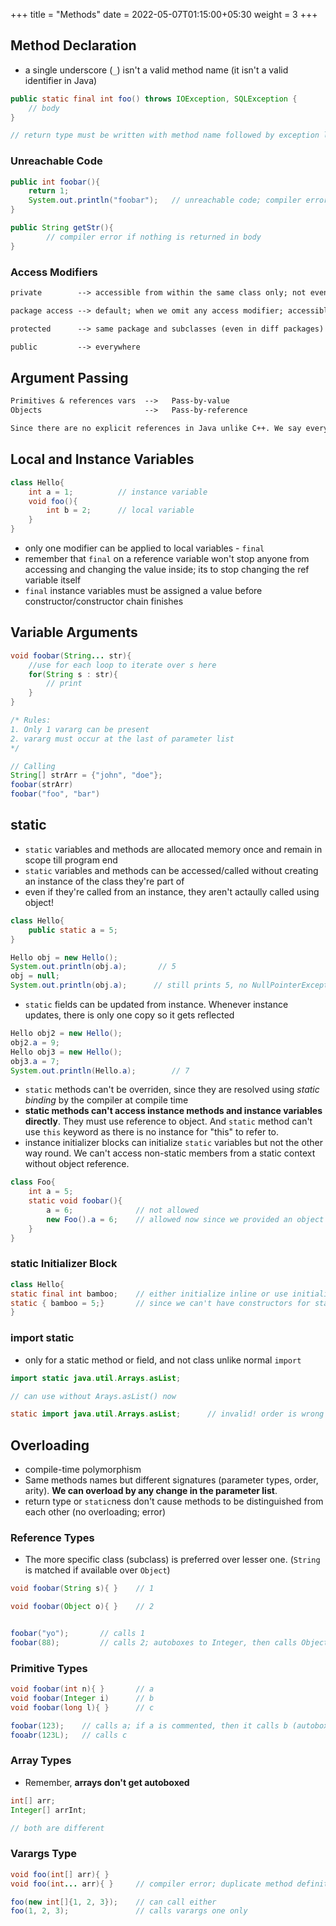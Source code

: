 +++
title = "Methods"
date =  2022-05-07T01:15:00+05:30
weight = 3
+++

## Method Declaration
- a single underscore (`_`) isn't a valid method name (it isn't a valid identifier in Java)
```java
public static final int foo() throws IOException, SQLException {
	// body
}

// return type must be written with method name followed by exception list; rest's order doesn't matter
```

### Unreachable Code
```java
public int foobar(){
	return 1;
	System.out.println("foobar");	// unreachable code; compiler error
}

public String getStr(){
		// compiler error if nothing is returned in body  
}
```

### Access Modifiers
```txt
private		   --> accessible from within the same class only; not even its subclasses

package access --> default; when we omit any access modifier; accessible only from a class or subclass in the same package; if we try to access this from a subclass but in a different package, there will be error

protected	   --> same package and subclasses (even in diff packages)

public	 	   --> everywhere
```

## Argument Passing
```txt
Primitives & references vars  -->	Pass-by-value
Objects  					  -->	Pass-by-reference

Since there are no explicit references in Java unlike C++. We say everything is pass-by-value in Java which means a new reference variable is created in called method and not actual object/array is created in memory again. 
```

## Local and Instance Variables
```java
class Hello{
	int a = 1;			// instance variable
	void foo(){
		int b = 2;		// local variable
	}
}
```

- only one modifier can be applied to local variables - `final`
- remember that `final` on a reference variable won't stop anyone from accessing and changing the value inside; its to stop changing the ref variable itself
- `final` instance variables must be assigned a value before constructor/constructor chain finishes

## Variable Arguments
```java
void foobar(String... str){
	//use for each loop to iterate over s here
	for(String s : str){
		// print
	}
}

/* Rules:
1. Only 1 vararg can be present
2. vararg must occur at the last of parameter list
*/

// Calling
String[] strArr = {"john", "doe"};
foobar(strArr)
foobar("foo", "bar")
```

## static

- `static` variables and methods are allocated memory once and remain in scope till program end
- `static` variables and methods can be accessed/called without creating an instance of the class they're part of
- even if they're called from an instance, they aren't actaully called using object!
```java
class Hello{
	public static a = 5;
}

Hello obj = new Hello();
System.out.println(obj.a);		 // 5
obj = null;
System.out.println(obj.a);		// still prints 5, no NullPointerException
```
- `static` fields can be updated from instance. Whenever instance updates, there is only one copy so it gets reflected
```java
Hello obj2 = new Hello();
obj2.a = 9;
Hello obj3 = new Hello();
obj3.a = 7;
System.out.println(Hello.a);		// 7	
```
- `static` methods can't be overriden, since they are resolved using _static binding_ by the compiler at compile time
- **static methods can't access instance methods and instance variables directly**. They must use reference to object. And `static` method can't use `this` keyword as there is no instance for "this" to refer to.
- instance initializer blocks can initialize `static` variables but not the other way round. We can't access non-static members from a static context without object reference.

```java
class Foo{
	int a = 5;
	static void foobar(){
		a = 6;				// not allowed
		new Foo().a = 6;	// allowed now since we provided an object ref
	}
}
``` 

### static Initializer Block
```java
class Hello{
static final int bamboo;	// either initialize inline or use initializer block below
static { bamboo = 5;}		// since we can't have constructors for static fields
}
```

### import static
- only for a static method or field, and not class unlike normal `import`
```java
import static java.util.Arrays.asList;

// can use without Arays.asList() now

static import java.util.Arrays.asList;		// invalid! order is wrong
```

## Overloading
- compile-time polymorphism
- Same methods names but different signatures (parameter types, order, arity). **We can overload by any change in the parameter list**.
- return type or `static`ness don't cause methods to be distinguished from each other (no overloading; error)

### Reference Types
- The more specific class (subclass) is preferred over lesser one. (`String` is matched if available over `Object`)
```java
void foobar(String s){ }	// 1

void foobar(Object o){ }	// 2


foobar("yo");		// calls 1
foobar(88);			// calls 2; autoboxes to Integer, then calls Object
```

### Primitive Types
```java
void foobar(int n){ }		// a
void foobar(Integer i)		// b
void foobar(long l){ }		// c

foobar(123);	// calls a; if a is commented, then it calls b (autoboxing); if b is also commented then it calls c (promotion)
fooabr(123L);	// calls c
```

### Array Types
- Remember, **arrays don't get autoboxed**
```java
int[] arr;
Integer[] arrInt;

// both are different
```

### Varargs Type
```java
void foo(int[] arr){ }
void foo(int... arr){ }		// compiler error; duplicate method definition

foo(new int[]{1, 2, 3});	// can call either
foo(1, 2, 3);				// calls varargs one only
```
